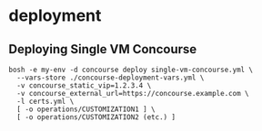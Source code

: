 # deployment

## <a name='deploying-concourse'></a>Deploying Single VM Concourse 

```
bosh -e my-env -d concourse deploy single-vm-concourse.yml \
  --vars-store ./concourse-deployment-vars.yml \
  -v concourse_static_vip=1.2.3.4 \
  -v concourse_external_url=https://concourse.example.com \
  -l certs.yml \
  [ -o operations/CUSTOMIZATION1 ] \
  [ -o operations/CUSTOMIZATION2 (etc.) ]
```
